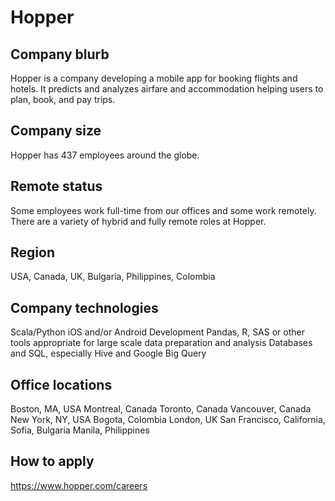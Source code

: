 # Hopper

## Company blurb

Hopper is a company developing a mobile app for booking flights and hotels. It predicts and analyzes airfare and accommodation helping users to plan, book, and pay trips.

## Company size

Hopper has 437 employees around the globe.

## Remote status

Some employees work full-time from our offices and some work
remotely. There are a variety of hybrid and fully remote roles at Hopper.


## Region

USA, Canada, UK, Bulgaria, Philippines, Colombia

## Company technologies

Scala/Python
iOS and/or Android Development
Pandas, R, SAS or other tools appropriate for large scale data preparation and analysis
Databases and SQL, especially Hive and Google Big Query

## Office locations

Boston, MA, USA
Montreal, Canada
Toronto, Canada
Vancouver, Canada
New York, NY, USA
Bogota, Colombia
London, UK
San Francisco, California,
Sofia, Bulgaria
Manila, Philippines

## How to apply

https://www.hopper.com/careers
